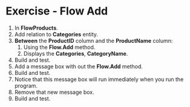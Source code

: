 ﻿# Exercise - Flow Add

1.	In **FlowProducts**.
2.  Add relation to **Categories** entity.
3.  **Between** the **ProductID** column and the **ProductName** column:
    1.	Using the **Flow.Add** method.
    2.  Displays the **Categories**, **CategoryName**.
4.	Build and test.
5.  Add a message box with out the **Flow.Add** method.
6.  Build and test.
6.  Notice that this message box will run immediately when you run the program.
8.  Remove that new message box.
9.  Build and test.



